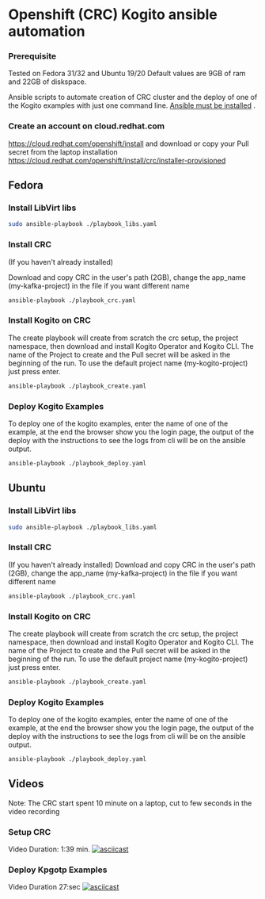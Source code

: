 # Openshift (CRC) Kogito ansible automation

### Prerequisite
Tested on Fedora 31/32 and Ubuntu 19/20
Default values are 9GB of ram and 22GB of diskspace.

Ansible scripts to automate creation of CRC cluster and the deploy of one of the Kogito examples with just one command line.
[Ansible must be installed](https://docs.ansible.com/ansible/latest/installation_guide/index.html)
.


### Create an account on cloud.redhat.com
https://cloud.redhat.com/openshift/install and download or copy your Pull secret from the laptop installation https://cloud.redhat.com/openshift/install/crc/installer-provisioned


## Fedora

### Install LibVirt libs
```sh
sudo ansible-playbook ./playbook_libs.yaml
```

### Install CRC
(If you haven't already installed)

Download and copy CRC in the user's path (2GB),
change the app_name (my-kafka-project) in the file if you want different name
```sh
ansible-playbook ./playbook_crc.yaml
```

### Install Kogito on CRC
The create playbook will create from scratch the crc setup, the project namespace, then download  and install Kogito Operator and Kogito CLI.
The name of the Project to create and the Pull secret will be asked in the beginning of the run.
To use the default project name (my-kogito-project) just press enter.
```sh
ansible-playbook ./playbook_create.yaml
```

### Deploy Kogito Examples
To deploy one of the kogito examples, enter the name of one of the example,
at the end the browser show you the login page, the output of the deploy with the instructions to see
the logs from cli will be on the ansible output.
```sh
ansible-playbook ./playbook_deploy.yaml
```



## Ubuntu

### Install LibVirt libs
```sh
sudo ansible-playbook ./playbook_libs.yaml
```

### Install CRC
(If you haven't already installed)
Download and copy CRC in the user's path (2GB),
change the app_name (my-kafka-project) in the file if you want different name
```sh
ansible-playbook ./playbook_crc.yaml
```

### Install Kogito on CRC

The create playbook will create from scratch the crc setup, the project namespace, then download  and install Kogito Operator and Kogito CLI.
The name of the Project to create and the Pull secret will be asked in the beginning of the run.
To use the default project name (my-kogito-project) just press enter.
```sh
ansible-playbook ./playbook_create.yaml
```
### Deploy Kogito Examples
To deploy one of the kogito examples, enter the name of one of the example,
at the end the browser show you the login page, the output of the deploy with the instructions to see
the logs from cli will be on the ansible output.
```sh
ansible-playbook ./playbook_deploy.yaml
```



## Videos
Note: The CRC start spent 10 minute on a laptop, cut to few seconds in the video recording

### Setup CRC
Video Duration: 1:39 min.
[![asciicast](https://asciinema.org/a/313700.png)](https://asciinema.org/a/313700)

### Deploy Kpgotp Examples
Video Duration 27:sec
[![asciicast](https://asciinema.org/a/313703.png)](https://asciinema.org/a/313703)
